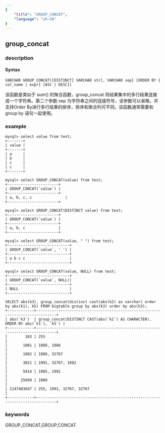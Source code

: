 ```yaml
---
{
    "title": "GROUP_CONCAT",
    "language": "zh-CN"
}
---
```


<!-- 
Licensed to the Apache Software Foundation (ASF) under one
or more contributor license agreements.  See the NOTICE file
distributed with this work for additional information
regarding copyright ownership.  The ASF licenses this file
to you under the Apache License, Version 2.0 (the
"License"); you may not use this file except in compliance
with the License.  You may obtain a copy of the License at

  http://www.apache.org/licenses/LICENSE-2.0

Unless required by applicable law or agreed to in writing,
software distributed under the License is distributed on an
"AS IS" BASIS, WITHOUT WARRANTIES OR CONDITIONS OF ANY
KIND, either express or implied.  See the License for the
specific language governing permissions and limitations
under the License.
-->

## group_concat
### description
#### Syntax

`VARCHAR GROUP_CONCAT([DISTINCT] VARCHAR str[, VARCHAR sep] [ORDER BY { col_name | expr} [ASC | DESC])`


该函数是类似于 sum() 的聚合函数，group_concat 将结果集中的多行结果连接成一个字符串。第二个参数 sep 为字符串之间的连接符号，该参数可以省略，并支持Order By进行多行结果的排序，排序和聚合列可不同。该函数通常需要和 group by 语句一起使用。

### example

```
mysql> select value from test;
+-------+
| value |
+-------+
| a     |
| b     |
| c     |
| c     |
+-------+

mysql> select GROUP_CONCAT(value) from test;
+-----------------------+
| GROUP_CONCAT(`value`) |
+-----------------------+
| a, b, c, c               |
+-----------------------+

mysql> select GROUP_CONCAT(DISTINCT value) from test;
+-----------------------+
| GROUP_CONCAT(`value`) |
+-----------------------+
| a, b, c               |
+-----------------------+

mysql> select GROUP_CONCAT(value, " ") from test;
+----------------------------+
| GROUP_CONCAT(`value`, ' ') |
+----------------------------+
| a b c c                    |
+----------------------------+

mysql> select GROUP_CONCAT(value, NULL) from test;
+----------------------------+
| GROUP_CONCAT(`value`, NULL)|
+----------------------------+
| NULL                       |
+----------------------------+

SELECT abs(k3), group_concat(distinct cast(abs(k2) as varchar) order by abs(k1), k5) FROM bigtable group by abs(k3) order by abs(k3);     +------------+-------------------------------------------------------------------------------+
| abs(`k3`)  | group_concat(DISTINCT CAST(abs(`k2`) AS CHARACTER), ORDER BY abs(`k1`), `k5`) |
+------------+-------------------------------------------------------------------------------+
|        103 | 255                                                                           |
|       1001 | 1989, 1986                                                                    |
|       1002 | 1989, 32767                                                                   |
|       3021 | 1991, 32767, 1992                                                             |
|       5014 | 1985, 1991                                                                    |
|      25699 | 1989                                                                          |
| 2147483647 | 255, 1991, 32767, 32767                                                       |
+------------+-------------------------------------------------------------------------------+
```

### keywords
GROUP_CONCAT,GROUP,CONCAT
